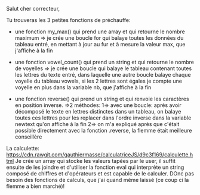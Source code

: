 Salut cher correcteur,

Tu trouveras les 3 petites fonctions de préchauffe: 

- une fonction my_max() qui prend une array et qui retourne le nombre maximum 
=> je crée une boucle for qui balaye toutes les données du tableau entré, en mettant à jour au fur et à mesure la valeur max, que j'affiche à la fin

- une fonction vowel_count() qui prend un string et qui retourne le nombre de voyelles
=> je crée une boucle qui balaye le tableau contenant toutes les lettres du texte entré, dans laquelle une autre boucle balaye chaque voyelle du tableau vowels, si les 2 lettres sont égales je compte une voyelle en plus dans la variable nb, que j'affiche à la fin

- une fonction reverse() qui prend un string et qui renvoie les caractères en position inverse. 
=>2 méthodes: 
	1=> avec une boucle: après avoir décomposé le texte en lettres distinctes dans un tableau, on balaye toutes ces lettres pour les replacer dans l'ordre inverse dans la variable newtext qu'on affiche à la fin
	2=> on m'a expliqué après que c'était possible directement avec la fonction .reverse, la flemme était meilleure conseillère


La calculette: https://cdn.rawgit.com/gauthiermasse/calculatriceJS/d9c3f169/calculette.html
Je crée un array qui stocke les valeurs tapées par le user, il suffit ensuite de les joindre et d'utiliser la fonction eval qui interprète un string composé de chiffres et d'opérateurs et est capable de le calculer. DOnc pas besoin des fonctions de calculs, que j'ai quand même laissé (ce coup ci la flemme a bien marché)!